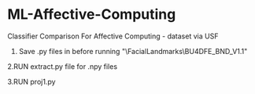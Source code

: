# ML-Affective-Computing
Classifier Comparison For Affective Computing - dataset via USF
1. 	Save .py files in before running
	"\FacialLandmarks\BU4DFE_BND_V1.1"

2.RUN extract.py file for .npy files

3.RUN proj1.py
